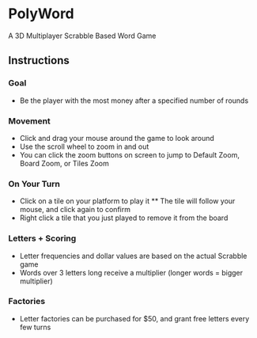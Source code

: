 # PolyWord
A 3D Multiplayer Scrabble Based Word Game 

## Instructions

### Goal
* Be the player with the most money after a specified number of rounds

### Movement
* Click and drag your mouse around the game to look around
* Use the scroll wheel to zoom in and out
* You can click the zoom buttons on screen to jump to Default Zoom, Board Zoom, or Tiles Zoom

### On Your Turn
* Click on a tile on your platform to play it
** The tile will follow your mouse, and click again to confirm
* Right click a tile that you just played to remove it from the board

### Letters + Scoring
* Letter frequencies and dollar values are based on the actual Scrabble game
* Words over 3 letters long receive a multiplier (longer words = bigger multiplier)

### Factories
* Letter factories can be purchased for $50, and grant free letters every few turns

